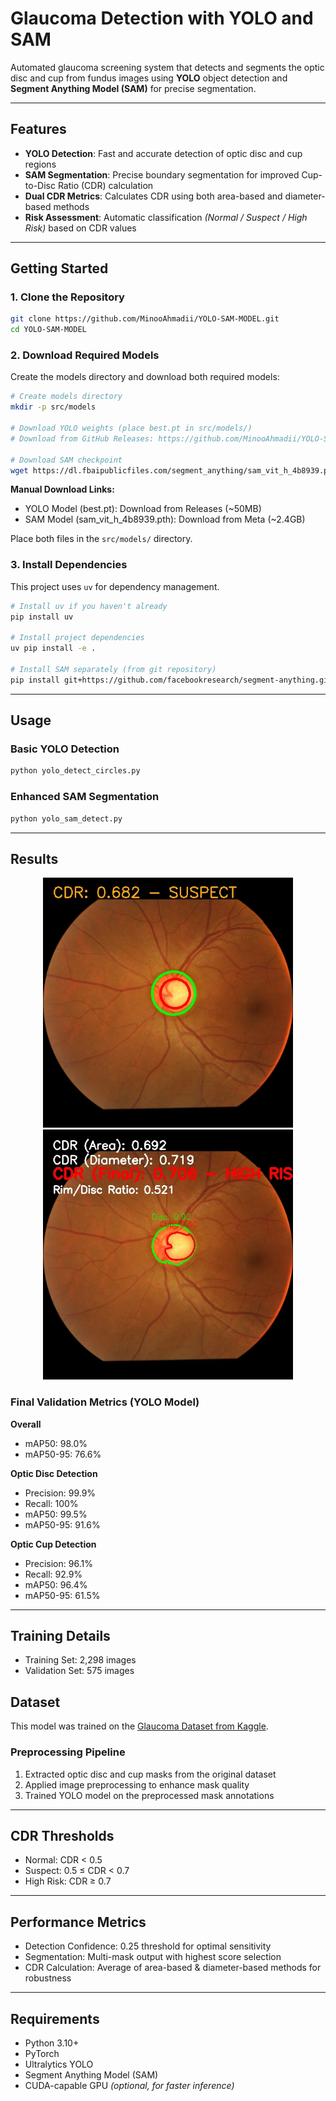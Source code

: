# Glaucoma Detection with YOLO and SAM
Automated glaucoma screening system that detects and segments the optic disc and cup from fundus images using **YOLO** object detection and **Segment Anything Model (SAM)** for precise segmentation.

---

## Features
- **YOLO Detection**: Fast and accurate detection of optic disc and cup regions  
- **SAM Segmentation**: Precise boundary segmentation for improved Cup-to-Disc Ratio (CDR) calculation  
- **Dual CDR Metrics**: Calculates CDR using both area-based and diameter-based methods  
- **Risk Assessment**: Automatic classification *(Normal / Suspect / High Risk)* based on CDR values  

---

## Getting Started

### 1. Clone the Repository
```bash
git clone https://github.com/MinooAhmadii/YOLO-SAM-MODEL.git
cd YOLO-SAM-MODEL
```

### 2. Download Required Models
Create the models directory and download both required models:
```bash
# Create models directory
mkdir -p src/models

# Download YOLO weights (place best.pt in src/models/)
# Download from GitHub Releases: https://github.com/MinooAhmadii/YOLO-SAM-MODEL/releases

# Download SAM checkpoint
wget https://dl.fbaipublicfiles.com/segment_anything/sam_vit_h_4b8939.pth -P src/models/
```

**Manual Download Links:**
- YOLO Model (best.pt): Download from Releases (~50MB)
- SAM Model (sam_vit_h_4b8939.pth): Download from Meta (~2.4GB)

Place both files in the `src/models/` directory.

### 3. Install Dependencies
This project uses `uv` for dependency management.
```bash
# Install uv if you haven't already
pip install uv

# Install project dependencies
uv pip install -e .

# Install SAM separately (from git repository)
pip install git+https://github.com/facebookresearch/segment-anything.git
```

---

## Usage

### Basic YOLO Detection
```bash
python yolo_detect_circles.py
```

### Enhanced SAM Segmentation
```bash
python yolo_sam_detect.py
```

---

## Results
<p align="center">
  <img src="images/detected_glaucoma.jpg" width="400" alt="YOLO Detection"/>
  <img src="images/sam_result.jpg" width="400" alt="SAM Segmentation"/>
</p>

### Final Validation Metrics (YOLO Model)
**Overall**
- mAP50: 98.0%
- mAP50-95: 76.6%

**Optic Disc Detection**
- Precision: 99.9%
- Recall: 100%
- mAP50: 99.5%
- mAP50-95: 91.6%

**Optic Cup Detection**
- Precision: 96.1%
- Recall: 92.9%
- mAP50: 96.4%
- mAP50-95: 61.5%

---

## Training Details
- Training Set: 2,298 images
- Validation Set: 575 images

## Dataset
This model was trained on the [Glaucoma Dataset from Kaggle](https://www.kaggle.com/datasets/arnavjain1/glaucoma-datasets).

### Preprocessing Pipeline
1. Extracted optic disc and cup masks from the original dataset  
2. Applied image preprocessing to enhance mask quality  
3. Trained YOLO model on the preprocessed mask annotations  

---

## CDR Thresholds
- Normal: CDR < 0.5  
- Suspect: 0.5 ≤ CDR < 0.7  
- High Risk: CDR ≥ 0.7  

---

## Performance Metrics
- Detection Confidence: 0.25 threshold for optimal sensitivity  
- Segmentation: Multi-mask output with highest score selection  
- CDR Calculation: Average of area-based & diameter-based methods for robustness  

---

## Requirements
- Python 3.10+  
- PyTorch  
- Ultralytics YOLO  
- Segment Anything Model (SAM)  
- CUDA-capable GPU *(optional, for faster inference)*  

